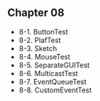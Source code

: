 ## Chapter 08

- 8-1. ButtonTest
- 8-2. PlafTest
- 8-3. Sketch
- 8-4. MouseTest
- 8-5. SeparateGUITest
- 8-6. MulticastTest
- 8-7. EventQueueTest
- 8-8. CustomEventTest

